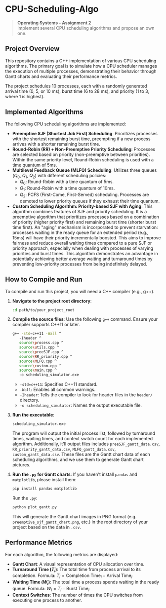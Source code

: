 # CPU-Scheduling-Algo
> **Operating Systems - Assignment 2**  
> Implement several CPU scheduling algorithms and propose an own one.

## Project Overview

This repository contains a C++ implementation of various CPU scheduling algorithms. The primary goal is to simulate how a CPU scheduler manages the execution of multiple processes, demonstrating their behavior through Gantt charts and evaluating their performance metrics.

The project schedules 10 processes, each with a randomly generated arrival time (0, 5, or 10 ms), burst time (6 to 28 ms), and priority (1 to 3, where 1 is highest).

## Implemented Algorithms

The following CPU scheduling algorithms are implemented:

* **Preemptive SJF (Shortest Job First) Scheduling**: Prioritizes processes with the shortest remaining burst time, preempting if a new process arrives with a shorter remaining burst time.
* **Round-Robin (RR) + Non-Preemptive Priority Scheduling**: Processes are selected based on priority (non-preemptive between priorities). Within the same priority level, Round-Robin scheduling is used with a time quantum of 5ms.
* **Multilevel Feedback Queue (MLFQ) Scheduling**: Utilizes three queues ($Q_0$, $Q_1$, $Q_2$) with different scheduling policies:
    * $Q_0$: Round-Robin with a time quantum of 5ms.
    * $Q_1$: Round-Robin with a time quantum of 10ms.
    * $Q_2$: FCFS (First-Come, First-Served) scheduling.
    Processes are demoted to lower priority queues if they exhaust their time quantum.
* **Custom Scheduling Algorithm: Priority-based SJF with Aging**: This algorithm combines features of SJF and priority scheduling. It is a preemptive algorithm that prioritizes processes based on a combination of priority (higher priority first) and remaining burst time (shorter burst time first). An "aging" mechanism is incorporated to prevent starvation: processes waiting in the ready queue for an extended period (e.g., 15ms) will have their priority incrementally boosted. This aims to improve fairness and reduce overall waiting times compared to a pure SJF or priority approach, especially when dealing with processes of varying priorities and burst times. This algorithm demonstrates an advantage in potentially achieving better average waiting and turnaround times by preventing low-priority processes from being indefinitely delayed.

## How to Compile and Run

To compile and run this project, you will need a C++ compiler (e.g., g++).

1.  **Navigate to the project root directory**:
    ```bash
    cd path/to/your_project_root
    ```

2.  **Compile the source files**:
    Use the following `g++` command. Ensure your compiler supports C++11 or later.
    ```bash
    g++ -std=c++11 -Wall ^
       -Iheader ^
       source\process.cpp ^
       source\utils.cpp ^
       source\preeSJF.cpp ^
       source\RR_priority.cpp ^
       source\MLFQ.cpp ^
       source\custom.cpp ^
       source\main.cpp ^
       -o scheduling_simulator.exe
    ```
    * `-std=c++11`: Specifies C++11 standard.
    * `-Wall`: Enables all common warnings.
    * `-Iheader`: Tells the compiler to look for header files in the `header/` directory.
    * `-o scheduling_simulator`: Names the output executable file.

3.  **Run the executable**:
    ```bash
    scheduling_simulator.exe
    ```
    The program will output the initial process list, followed by turnaround times, waiting times, and context switch count for each implemented algorithm.
    Additionally, it'll output files includes `preeSJF_gantt_data.csv`, `RR_priority_gantt_data.csv`, `MLFQ_gantt_data.csv`, `custom_gantt_data.csv`. These files are the Gantt chart data of each scheduling algorithms, and we use them to generate Gantt chart pictures.

4.   **Run the `.py` for Gantt charts**:
     If you haven't install `pandas` and `matplotlib`, please install them:
     ```bash
     pip install pandas matplotlib
     ```
     Run the `.py`:
     ```bash
     python plot_gantt.py
     ```
     This will generate the Gantt chart images in PNG format (e.g. `preemptive_sjf_gantt_chart.png`, etc.) in the root directory of your project based on the data in `.csv`.

## Performance Metrics

For each algorithm, the following metrics are displayed:

* **Gantt Chart**: A visual representation of CPU allocation over time.
* **Turnaround Time ($T_i$)**: The total time from process arrival to its completion.
    Formula: $T_i = \text{Completion Time}_i - \text{Arrival Time}_i$ 
* **Waiting Time ($W_i$)**: The total time a process spends waiting in the ready queue.
    Formula: $W_i = T_i - \text{Burst Time}_i$ 
* **Context Switches**: The number of times the CPU switches from executing one process to another.
